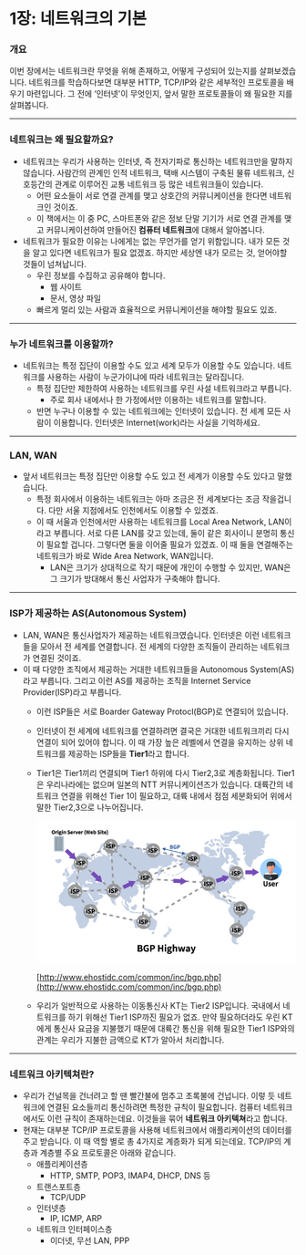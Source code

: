 # 1장: 네트워크의 기본

### 개요

이번 장에서는 네트워크란 무엇을 위해 존재하고, 어떻게 구성되어 있는지를 살펴보겠습니다. 네트워크를 학습하다보면 대부분 HTTP, TCP/IP와 같은 세부적인 프로토콜을 배우기 마련입니다. 그 전에 ‘인터넷'이 무엇인지, 앞서 말한 프로토콜들이 왜 필요한 지를 살펴봅니다.

---

### 네트워크는 왜 필요할까요?

- 네트워크는 우리가 사용하는 인터넷, 즉 전자기파로 통신하는 네트워크만을 말하지 않습니다. 사람간의 관계인 인적 네트워크, 택배 시스템이 구축된 물류 네트워크, 신호등간의 관계로 이루어진 교통 네트워크 등 많은 네트워크들이 있습니다.
    - 어떤 요소들이 서로 연결 관계를 맺고 상호간의 커뮤니케이션을 한다면 네트워크인 것이죠.
    - 이 책에서는 이 중 PC, 스마트폰와 같은 정보 단말 기기가 서로 연결 관계를 맺고 커뮤니케이션하여 만들어진 **컴퓨터 네트워크**에 대해서 알아봅니다.
- 네트워크가 필요한 이유는 나에게는 없는 무언가를 얻기 위함입니다. 내가 모든 것을 알고 있다면 네트워크가 필요 없겠죠. 하지만 세상엔 내가 모르는 것, 얻어야할 것들이 넘쳐납니다.
    - 우린 정보를 수집하고 공유해야 합니다.
        - 웹 사이트
        - 문서, 영상 파일
    - 빠르게 멀리 있는 사람과 효율적으로 커뮤니케이션을 해야할 필요도 있죠.

---

### 누가 네트워크를 이용할까?

- 네트워크는 특정 집단이 이용할 수도 있고 세계 모두가 이용할 수도 있습니다. 네트워크를 사용하는 사람이 누군가이냐에 따라 네트워크는 달라집니다.
    - 특정 집단만 제한하여 사용하는 네트워크를 우린 사설 네트워크라고 부릅니다.
        - 주로 회사 내에서나 한 가정에서만 이용하는 네트워크를 말합니다.
    - 반면 누구나 이용할 수 있는 네트워크에는 인터넷이 있습니다. 전 세계 모든 사람이 이용합니다. 인터넷은 Internet(work)라는 사실을 기억하세요.

---

### LAN, WAN

- 앞서 네트워크는 특정 집단만 이용할 수도 있고 전 세계가 이용할 수도 있다고 말했습니다.
    - 특정 회사에서 이용하는 네트워크는 아마 조금은 전 세계보다는 조금 작을겁니다. 다만 서울 지점에서도 인천에서도 이용할 수 있겠죠.
    - 이 때 서울과 인천에서만 사용하는 네트워크를 Local Area Network, LAN이라고 부릅니다. 서로 다른 LAN를 갖고 있는데, 둘이 같은 회사이니 분명히 통신이 필요할 겁니다. 그렇다면 둘을 이어줄 필요가 있겠죠. 이 때 둘을 연결해주는 네트워크가 바로 Wide Area Network, WAN입니다.
        - LAN은 크기가 상대적으로 작기 때문에 개인이 수행할 수 있지만, WAN은 그 크기가 방대해서 통신 사업자가 구축해야 합니다.

---

### ISP가 제공하는 AS(Autonomous System)

- LAN, WAN은 통신사업자가 제공하는 네트워크였습니다. 인터넷은 이런 네트워크들을 모아서 전 세계를 연결합니다. 전 세계의 다양한 조직들이 관리하는 네트워크가 연결된 것이죠.
- 이 때 다양한 조직에서 제공하는 거대한 네트워크들을 Autonomous System(AS)라고 부릅니다. 그리고 이런 AS를 제공하는 조직을 Internet Service Provider(ISP)라고 부릅니다.
    - 이런 ISP들은 서로 Boarder Gateway Protocl(BGP)로 연결되어 있습니다.
    - 인터넷이 전 세계에 네트워크를 연결하려면 결국은 거대한 네트워크끼리 다시 연결이 되어 있어야 합니다. 이 때 가장 높은 레벨에서 연결을 유지하는 상위 네트워크를 제공하는 ISP들을 **Tier1**라고 합니다.
    - Tier1은 Tier1끼리 연결되며 Tier1 하위에 다시 Tier2,3로 계층화됩니다. Tier1은 우리나라에는 없으며 일본의 NTT 커뮤니케이션즈가 있습니다. 대륙간의 네트워크 연결을 위해선 Tier 1이 필요하고, 대륙 내에서 점점 세분화되어 위에서 말한 Tier2,3으로 나누어집니다.
        
        <p align="center"><img src="img/BGP.png"></p>
        
        [http://www.ehostidc.com/common/inc/bgp.php](http://www.ehostidc.com/common/inc/bgp.php)
        
    - 우리가 일반적으로 사용하는 이동통신사 KT는 Tier2 ISP입니다. 국내에서 네트워크를 하기 위해선 Tier1 ISP까진 필요가 없죠. 만약 필요하더라도 우린 KT에게 통신사 요금을 지불했기 때문에 대륙간 통신을 위해 필요한 Tier1 ISP와의 관계는 우리가 지불한 금액으로 KT가 알아서 처리합니다.

---

### 네트워크 아키텍쳐란?

- 우리가 건널목을 건너려고 할 땐 빨간불에 멈추고 초록불에 건넙니다. 이렇 듯 네트워크에 연결된 요소들끼리 통신하려면 특정한 규칙이 필요합니다. 컴퓨터 네트워크에서도 이런 규칙이 존재하는데요. 이것들을 묶어 **네트워크 아키텍쳐**라고 합니다.
- 현재는 대부분 TCP/IP 프로토콜을 사용해 네트워크에서 애플리케이션의 데이터를 주고 받습니다. 이 때 역할 별로 총 4가지로 계층화가 되게 되는데요. TCP/IP의 계층과 계층별 주요 프로토콜은 아래와 같습니다.
    - 애플리케이션층
        - HTTP, SMTP, POP3, IMAP4, DHCP, DNS 등
    - 트랜스포트층
        - TCP/UDP
    - 인터넷층
        - IP, ICMP, ARP
    - 네트워크 인터페이스층
        - 이더넷, 무선 LAN, PPP